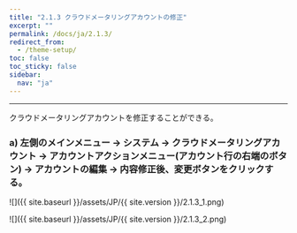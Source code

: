 ```yaml
---
title: "2.1.3 クラウドメータリングアカウントの修正"
excerpt: ""
permalink: /docs/ja/2.1.3/
redirect_from:
  - /theme-setup/
toc: false
toc_sticky: false
sidebar:
  nav: "ja"
---
```


---

クラウドメータリングアカウントを修正することができる。

### a\) 左側のメインメニュー → システム → クラウドメータリングアカウント → アカウントアクションメニュー(アカウント行の右端のボタン) → アカウントの編集 → 内容修正後、変更ボタンをクリックする。
![]({{ site.baseurl }}/assets/JP/{{ site.version }}/2.1.3_1.png)

![]({{ site.baseurl }}/assets/JP/{{ site.version }}/2.1.3_2.png)
